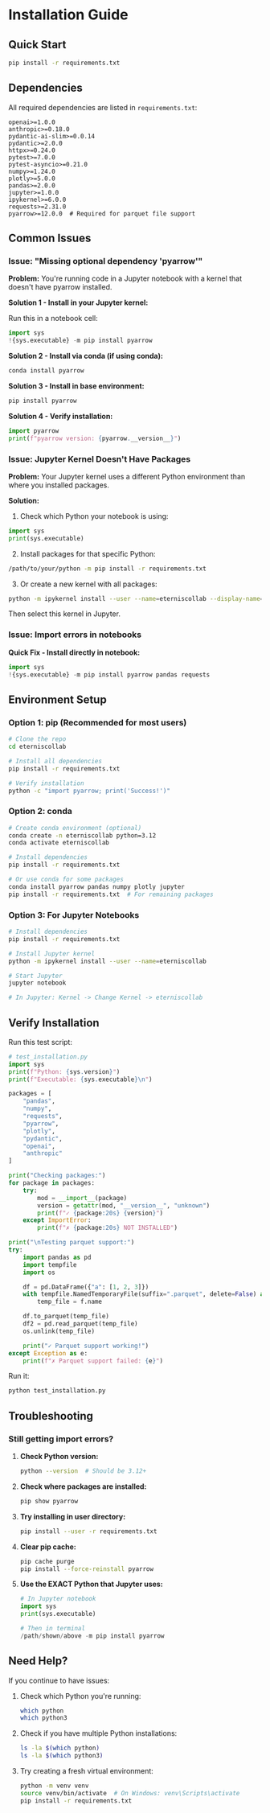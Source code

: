 # Installation Guide

## Quick Start

```bash
pip install -r requirements.txt
```

## Dependencies

All required dependencies are listed in `requirements.txt`:

```
openai>=1.0.0
anthropic>=0.18.0
pydantic-ai-slim>=0.0.14
pydantic>=2.0.0
httpx>=0.24.0
pytest>=7.0.0
pytest-asyncio>=0.21.0
numpy>=1.24.0
plotly>=5.0.0
pandas>=2.0.0
jupyter>=1.0.0
ipykernel>=6.0.0
requests>=2.31.0
pyarrow>=12.0.0  # Required for parquet file support
```

## Common Issues

### Issue: "Missing optional dependency 'pyarrow'"

**Problem:** You're running code in a Jupyter notebook with a kernel that doesn't have pyarrow installed.

**Solution 1 - Install in your Jupyter kernel:**

Run this in a notebook cell:
```python
import sys
!{sys.executable} -m pip install pyarrow
```

**Solution 2 - Install via conda (if using conda):**
```bash
conda install pyarrow
```

**Solution 3 - Install in base environment:**
```bash
pip install pyarrow
```

**Solution 4 - Verify installation:**
```python
import pyarrow
print(f"pyarrow version: {pyarrow.__version__}")
```

### Issue: Jupyter Kernel Doesn't Have Packages

**Problem:** Your Jupyter kernel uses a different Python environment than where you installed packages.

**Solution:**

1. Check which Python your notebook is using:
```python
import sys
print(sys.executable)
```

2. Install packages for that specific Python:
```bash
/path/to/your/python -m pip install -r requirements.txt
```

3. Or create a new kernel with all packages:
```bash
python -m ipykernel install --user --name=eterniscollab --display-name="Python (eterniscollab)"
```

Then select this kernel in Jupyter.

### Issue: Import errors in notebooks

**Quick Fix - Install directly in notebook:**
```python
import sys
!{sys.executable} -m pip install pyarrow pandas requests
```

## Environment Setup

### Option 1: pip (Recommended for most users)

```bash
# Clone the repo
cd eterniscollab

# Install all dependencies
pip install -r requirements.txt

# Verify installation
python -c "import pyarrow; print('Success!')"
```

### Option 2: conda

```bash
# Create conda environment (optional)
conda create -n eterniscollab python=3.12
conda activate eterniscollab

# Install dependencies
pip install -r requirements.txt

# Or use conda for some packages
conda install pyarrow pandas numpy plotly jupyter
pip install -r requirements.txt  # For remaining packages
```

### Option 3: For Jupyter Notebooks

```bash
# Install dependencies
pip install -r requirements.txt

# Install Jupyter kernel
python -m ipykernel install --user --name=eterniscollab

# Start Jupyter
jupyter notebook

# In Jupyter: Kernel -> Change Kernel -> eterniscollab
```

## Verify Installation

Run this test script:

```python
# test_installation.py
import sys
print(f"Python: {sys.version}")
print(f"Executable: {sys.executable}\n")

packages = [
    "pandas",
    "numpy",
    "requests",
    "pyarrow",
    "plotly",
    "pydantic",
    "openai",
    "anthropic"
]

print("Checking packages:")
for package in packages:
    try:
        mod = __import__(package)
        version = getattr(mod, "__version__", "unknown")
        print(f"✓ {package:20s} {version}")
    except ImportError:
        print(f"✗ {package:20s} NOT INSTALLED")

print("\nTesting parquet support:")
try:
    import pandas as pd
    import tempfile
    import os

    df = pd.DataFrame({"a": [1, 2, 3]})
    with tempfile.NamedTemporaryFile(suffix=".parquet", delete=False) as f:
        temp_file = f.name

    df.to_parquet(temp_file)
    df2 = pd.read_parquet(temp_file)
    os.unlink(temp_file)

    print("✓ Parquet support working!")
except Exception as e:
    print(f"✗ Parquet support failed: {e}")
```

Run it:
```bash
python test_installation.py
```

## Troubleshooting

### Still getting import errors?

1. **Check Python version:**
   ```bash
   python --version  # Should be 3.12+
   ```

2. **Check where packages are installed:**
   ```bash
   pip show pyarrow
   ```

3. **Try installing in user directory:**
   ```bash
   pip install --user -r requirements.txt
   ```

4. **Clear pip cache:**
   ```bash
   pip cache purge
   pip install --force-reinstall pyarrow
   ```

5. **Use the EXACT Python that Jupyter uses:**
   ```python
   # In Jupyter notebook
   import sys
   print(sys.executable)

   # Then in terminal
   /path/shown/above -m pip install pyarrow
   ```

## Need Help?

If you continue to have issues:

1. Check which Python you're running:
   ```bash
   which python
   which python3
   ```

2. Check if you have multiple Python installations:
   ```bash
   ls -la $(which python)
   ls -la $(which python3)
   ```

3. Try creating a fresh virtual environment:
   ```bash
   python -m venv venv
   source venv/bin/activate  # On Windows: venv\Scripts\activate
   pip install -r requirements.txt
   ```
